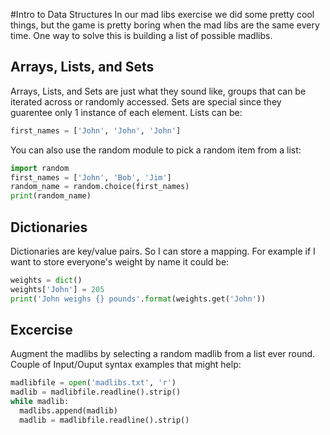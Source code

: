 #Intro to Data Structures
In our mad libs exercise we did some pretty cool things, but
the game is pretty boring when the mad libs are the same every time.
One way to solve this is building a list of possible madlibs.

## Arrays, Lists, and Sets
Arrays, Lists, and Sets are just what they sound like, groups
that can be iterated across or randomly accessed.  Sets are special
since they guarentee only 1 instance of each element.  Lists can be:
   ```python
 first_names = ['John', 'John', 'John']
   ```

You can also use the random module to pick a random item from a list:
   ```python
 import random
 first_names = ['John', 'Bob', 'Jim']
 random_name = random.choice(first_names)
 print(random_name)
   ```

## Dictionaries
Dictionaries are key/value pairs.  So I can store a mapping.  For example
if I want to store everyone's weight by name it could be:
   ```python
 weights = dict()
 weights['John'] = 205
 print('John weighs {} pounds'.format(weights.get('John'))
   ```

## Excercise
Augment the madlibs by selecting a random madlib from a list ever round.  Couple
of Input/Ouput syntax examples that might help:
   ```python
 madlibfile = open('madlibs.txt', 'r')
 madlib = madlibfile.readline().strip()
 while madlib:
     madlibs.append(madlib)
     madlib = madlibfile.readline().strip()
   ```
